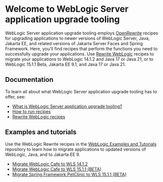 # Welcome to WebLogic Server application upgrade tooling

WebLogic Server application upgrade tooling employs [OpenRewrite](https://github.com/openrewrite/rewrite) recipes for upgrading applications to newer versions of WebLogic Server, Java, Jakarta EE, and related versions of Jakarta Server Faces and Spring Framework. Here, you'll find recipes that perform the functions you need to successfully upgrade your applications. Use [Rewrite WebLogic](https://github.com/oracle/rewrite-recipes/blob/main/rewrite-weblogic/README.md) recipes to migrate your applications to WebLogic 14.1.2 and Java 17 or Java 21, or to WebLogic 15.1.1 Beta, Jakarta EE 9.1, and Java 17 or Java 21.

## Documentation

To learn all about what WebLogic Server application upgrade tooling has to offer, see:

- [What is WebLogic Server application upgrade tooling?](./concepts/README.md)
- [How to run recipes](./procedures/README.md)
- [Rewrite WebLogic recipes](./recipes/README.md)


## Examples and tutorials

Use the WebLogic Rewrite recipes in the [WebLogic Examples and Tutorials](https://github.com/oracle-samples/weblogic-examples) repository to learn how to migrate applications to updated versions of WebLogic, Java, and to Jakarta EE 9.

- [Migrate WebLogic Cafe to WLS 14.1.2](https://github.com/oracle-samples/weblogic-examples/blob/main/tutorials/migrate/weblogic-cafe-14.1.2/README.md)
- [Migrate WebLogic Cafe to WLS 15.1.1 (BETA)](https://github.com/oracle-samples/weblogic-examples/blob/main/tutorials/migrate/weblogic-cafe-15.1.1/README.md)
- [Migrate Spring Framework PetClinic to WLS 15.1.1 (BETA)](https://github.com/oracle-samples/weblogic-examples/blob/main/tutorials/migrate/spring-framework-petclinic-15.1.1/README.md)
